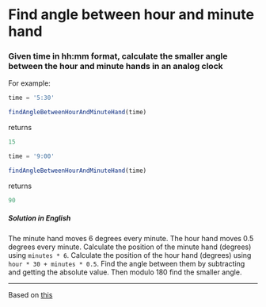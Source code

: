 # Find angle between hour and minute hand

### Given time in hh:mm format, calculate the smaller angle between the hour and minute hands in an analog clock

For example:

```js
time = '5:30'

findAngleBetweenHourAndMinuteHand(time)
```

returns

```js
15
```

```js
time = '9:00'

findAngleBetweenHourAndMinuteHand(time)
```

returns

```js
90
```

##### Solution in English

The minute hand moves 6 degrees every minute. The hour hand moves 0.5 degrees every minute.
Calculate the position of the minute hand (degrees) using `minutes * 6`.
Calculate the position of the hour hand (degrees) using `hour * 30 + minutes * 0.5`.
Find the angle between them by subtracting and getting the absolute value.
Then modulo 180 find the smaller angle.

---
Based on [this](http://www.techiedelight.com/angle-between-hour-minute-hand/)
